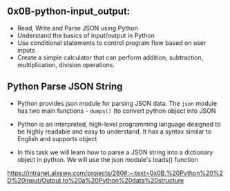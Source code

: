 ## 0x0B-python-input_output:

- Read, Write and Parse JSON using Python
- Understand the basics of input/output in Python
- Use conditional statements to control program flow based on user inputs
- Create a simple calculator that can perform addition, subtraction, multiplication, division operations.
## Python Parse JSON String
- Python provides json module for parsing JSON data. The `json` module has two main functions - `dumps()` (to convert python object into JSON

- Python is an interpreted, high-level programming language designed to be highly readable and easy to understand. It has a syntax similar to English and supports object

- In this task we will learn how to parse a JSON string into a dictionary object in python. We will use the json module's loads() function

https://intranet.alxswe.com/projects/260#:~:text=0x0B.%20Python%20%2D%20Input/Output,to%20a%20Python%20data%20structure


